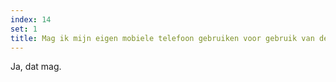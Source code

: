 ```yaml
---
index: 14
set: 1
title: Mag ik mijn eigen mobiele telefoon gebruiken voor gebruik van de CoronaCheck Scanner?
---
```

Ja, dat mag.
